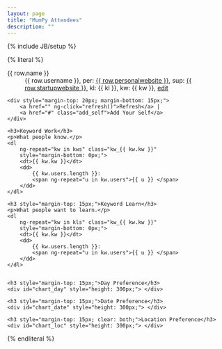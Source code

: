 ```yaml
---
layout: page
title: "MumPy Attendees"
description: ""
---
```

{% include JB/setup %}

{% literal %}
<div ng-controller="MumPyGD" class="ng-cloak">
    <dl ng-repeat="row in gd" class="user_{{ row.username }}" style="margin-bottom: 0px;">
        <dt>{{ row.name }}</dt>
        <dd ng-show="row.username">
            {{ row.username }}<span ng-show="row.personalwebsite">, 
            per: <a href="http://{{ row.personalwebsite }}" target="_blank">{{ row.personalwebsite }}</a></span><span ng-show="row.startupwebsite">, 
            sup: <a href="http://{{ row.startupwebsite }}" target="_blank">{{ row.startupwebsite }}</a></span>,<span ng-show="row.keywordlearn">
            kl: <span ng-repeat="kl in row.keywordlearn.split(',')" class="kw_{{ kl }} keyword kl">{{ kl }}, </span></span><span ng-show="row.keywordwork">
            kw: <span ng-repeat="kw in row.keywordwork.split(',')" class="kw_{{ kl }} keyword kw">{{ kw }}, </span></span>
            <a 
                class="edit" title="Yes you can edit, be good." 
                href="{{ row.edit_link }}"
            >edit</a>
        </dd>
    </dl>
    
    <div style="margin-top: 20px; margin-bottom: 15px;">
        <a href="" ng-click="refresh()">Refresh</a> | 
        <a href="#" class="add_self">Add Your Self</a>
    </div>

    <h3>Keyword Work</h3>
    <p>What people know.</p>
    <dl 
        ng-repeat="kw in kws" class="kw_{{ kw.kw }}" 
        style="margin-bottom: 0px;">
        <dt>{{ kw.kw }}</dt>
        <dd>
            {{ kw.users.length }}: 
            <span ng-repeat="u in kw.users">{{ u }} </span>
        </dd>
    </dl>
    
    <h3 style="margin-top: 15px;">Keyword Learn</h3>
    <p>What people want to learn.</p>
    <dl 
        ng-repeat="kw in kls" class="kw_{{ kw.kw }}" 
        style="margin-bottom: 0px;">
        <dt>{{ kw.kw }}</dt>
        <dd>
            {{ kw.users.length }}: 
            <span ng-repeat="u in kw.users">{{ u }} </span>
        </dd>
    </dl>
    
    
    <h3 style="margin-top: 15px;">Day Preference</h3>
    <div id="chart_day" style="height: 300px;"> </div>

    <h3 style="margin-top: 15px;">Date Preference</h3>
    <div id="chart_date" style="height: 300px;"> </div>
    
    <h3 style="margin-top: 15px; clear: both;">Location Preference</h3>
    <div id="chart_loc" style="height: 300px;"> </div>
    
</div>
{% endliteral %}

<link rel="stylesheet" type="text/css" href="/javascripts/jquery.fancybox-1.3.4.css" media="screen" />
<script src="/javascripts/jquery.min.js"> </script>
<script src="/javascripts/angular.min.js"> </script>
<script src="/javascripts/jquery.fancybox-1.3.4.js"> </script>
<script src="https://www.google.com/jsapi"> </script>
<script src="/javascripts/mumpy.js"> </script>

